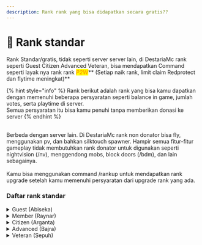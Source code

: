 ```yaml
---
description: Rank rank yang bisa didapatkan secara gratis??
---
```


# 💸 Rank standar

Rank Standar/gratis, tidak seperti server server lain, di DestariaMc rank seperti Guest Citizen Advanced Veteran, bisa mendapatkan Command seperti layak nya rank rank _<mark style="color:orange;">**P2W**</mark>_** **<mark style="color:blue;">**(Setiap naik rank, limit claim Redprotect dan flytime meningkat)**</mark>

{% hint style="info" %}
Rank berikut adalah rank yang bisa kamu dapatkan dengan memenuhi beberapa persyaratan seperti balance in game, jumlah votes, serta playtime di server.\
Semua persyaratan itu bisa kamu penuhi tanpa memberikan donasi ke server
{% endhint %}

\
Berbeda dengan server lain. Di DestariaMc rank non donator bisa fly, menggunakan pv, dan bahkan silktouch spawner. Hampir semua fitur-fitur gameplay tidak membutuhkan rank donator untuk digunakan seperti nightvision (/nv), menggendong mobs, block doors (/bdm), dan lain sebagainya.\
\
Kamu bisa menggunakan command /rankup untuk mendapatkan rank upgrade setelah kamu memenuhi persyaratan dari upgrade rank yang ada.

### Daftar rank standar

<details>

<summary>Guest (Abiseka)</summary>

Rank Guest atau juga di season 2 ini disebut "Abiseka" adalah rank pertama yang kamu dapatkan dalam bermain DestariaMc

</details>

<details>

<summary>Member (Raynar)</summary>

Rank Member atau juga di season 2 ini disebut "Raynar" adalah rank kedua yang kamu dapatkan ketika bermain DestariaMC, Batas waktu Flytime di rank Member juga meningkat! <mark style="color:blue;">**\[fly untuk mengaktifkan tempfly]**</mark>

</details>

<details>

<summary>Citizen (Arganta)</summary>

Rank Citizen atau juga di season 2 ini disebut "Arganta" adalah rank ketiga yang kamu dapatkan ketika bermain DestariaMC, Dengan naiknya kamu ke rank Citizen, Batas flytime juga akan ditingkatkan, Dan bahkan BigDoors <mark style="color:blue;">**(Untuk membuat Pintu kece) \[/bdm]**</mark>

</details>

<details>

<summary>Advanced (Bajra)</summary>

Rank Advanced atau juga di season 2 ini disebut "Bajra" adalah rank ketiga yang kamu dapatkan ketika bermain DestariaMc, Dan udah pasti bisa _<mark style="color:blue;">**FLEX**</mark>_ ke orang orang di server, Command <mark style="color:blue;">**\[/nightvision]**</mark> sudah bisa diakses oleh Advanced, Dan juga Fitur yang sangat membantu untuk Afk Farm yaitu ChestLink <mark style="color:blue;">**\[/Chestlink help]**</mark>

</details>

<details>

<summary>Veteran (Sepuh)</summary>

Rank Veteran atau juga di season 2 ini disebut "Sepuh" adalah rank keempat dan terakhir yang kamu bisa dapatkan secara gratis di DestariaMc, Kalau sudah sampai sini pasti udah kakek kakek yah _<mark style="color:blue;">**( Di rank Veteran ini bisa Menggendong villager dan command command lainnya, contohnya \[/pv], mendapatkan spawner dan \[/nightvision])**</mark>_

</details>
